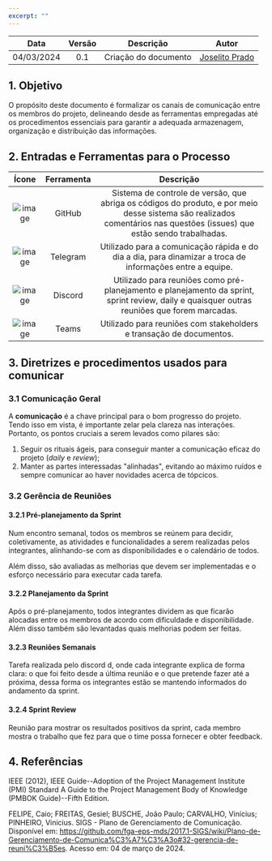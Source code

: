 ```yaml
---
excerpt: ""
---
```

| Data       | Versão | Descrição                      | Autor             |
| :--------: | :----: | :----------:                   | :---------------: |
| 04/03/2024 |  0.1   | Criação do documento | [Joselito Prado](https://github.com/joselitopradomarques)|


## 1. Objetivo
O propósito deste documento é formalizar os canais de comunicação entre os membros do projeto, delineando desde as ferramentas empregadas até os procedimentos essenciais para garantir a adequada armazenagem, organização e distribuição das informações.

## 2. Entradas e Ferramentas para o Processo

| Ícone            | Ferramenta    | Descrição                                |
| :--------------: | :-----------: | :--------------------------------------: |
| ![image](https://upload.wikimedia.org/wikipedia/commons/c/c2/GitHub_Invertocat_Logo.svg) | GitHub | Sistema de controle de versão, que abriga os códigos do produto, e por meio desse sistema são realizados comentários nas questões (issues) que estão sendo trabalhadas.|
| ![image](https://cdn-icons-png.flaticon.com/256/5968/5968804.png) | Telegram | Utilizado para a comunicação rápida e do dia a dia, para dinamizar a troca de informações entre a equipe. |
| ![image](https://cdn.iconscout.com/icon/free/png-256/discord-2752210-2285027.png) | Discord | Utilizado para reuniões como pré-planejamento e planejamento da sprint, sprint review, daily e quaisquer outras reuniões que forem marcadas. |
| ![image](https://seeklogo.com/images/M/microsoft-teams-logo-EA3C0316D6-seeklogo.com.png) | Teams | Utilizado para reuniões com stakeholders e transação de documentos.|


## 3. Diretrizes e procedimentos usados para comunicar
### 3.1 Comunicação Geral

A **comunicação** é a chave principal para o bom progresso do projeto. Tendo isso em vista, é importante zelar pela clareza nas interações. Portanto, os pontos cruciais a serem levados como pilares são:

1. Seguir os rituais ágeis, para conseguir manter a comunicação eficaz do projeto (*daily* e *review*);
2. Manter as partes interessadas "alinhadas", evitando ao máximo ruídos e sempre comunicar ao haver novidades acerca de tópcicos.


### 3.2 Gerência de Reuniões
#### 3.2.1 Pré-planejamento da Sprint

Num encontro semanal, todos os membros se reúnem para decidir, coletivamente, as atividades e funcionalidades a serem realizadas pelos integrantes, alinhando-se com as disponibilidades e o calendário de todos.

Além disso, são avaliadas as melhorias que devem ser implementadas e o esforço necessário para executar cada tarefa.

#### 3.2.2 Planejamento da Sprint
Após o pré-planejamento, todos integrantes dividem as que ficarão alocadas  entre os membros de acordo com dificuldade e disponibilidade. Além disso também são levantadas quais melhorias podem ser feitas.

#### 3.2.3 Reuniões Semanais
Tarefa realizada pelo discord d, onde cada integrante explica de forma clara: o que foi feito desde a última reunião e o que pretende fazer até a próxima, dessa forma os integrantes estão se mantendo informados do andamento da sprint.

#### 3.2.4 Sprint Review
Reunião para mostrar os resultados positivos da sprint, cada membro mostra o trabalho que fez para que o time possa fornecer e obter feedback. 

## 4. Referências

IEEE (2012), IEEE Guide--Adoption of the Project Management Institute (PMI) Standard A Guide to the Project Management Body of Knowledge (PMBOK Guide)--Fifth Edition.

FELIPE, Caio; FREITAS, Gesiel; BUSCHE, João Paulo; CARVALHO, Vinícius; PINHEIRO, Vinicius. SIGS - Plano de Gerenciamento de Comunicação. Disponível em: https://github.com/fga-eps-mds/2017.1-SIGS/wiki/Plano-de-Gerenciamento-de-Comunica%C3%A7%C3%A3o#32-gerencia-de-reuni%C3%B5es. Acesso em: 04 de março de 2024.
